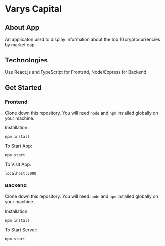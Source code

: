 # Varys Capital

## About App

An applicaton used to display information about the top 10 cryptocurrencies by market cap.

## Technologies

Use React.js and TypeScript for Frontend, Node/Express for Backend.

## Get Started

### Frontend

Clone down this repository. You will need `node` and `npm` installed globally on your machine.

Installation:

`npm install`

To Start App:

`npm start`

To Visit App:

`localhost:3000`

### Backend

Clone down this repository. You will need `node` and `npm` installed globally on your machine.

Installation:

`npm install`

To Start Server:

`npm start`
